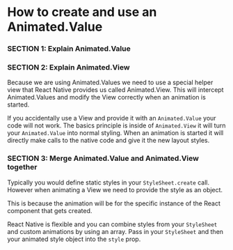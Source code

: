 # How to create and use an Animated.Value

### SECTION 1: Explain Animated.Value



### SECTION 2: Explain Animated.View

Because we are using Animated.Values we need to use a special helper view that React Native provides us called Animated.View.
This will intercept Animated.Values and modify the View correctly when an animation is started.

If you accidentally use a View and provide it with an `Animated.Value` your code will not work.
The basics principle is inside of `Animated.View` it will turn your `Animated.Value` into normal styling.
When an animation is started it will directly make calls to the native code and give it the new layout styles.

### SECTION 3: Merge Animated.Value and Animated.View together

Typically you would define static styles in your `StyleSheet.create` call.
However when animating a View we need to provide the style as an object.

This is because the animation will be for the specific instance of the React component that gets created.

React Native is flexible and you can combine styles from your `StyleSheet` and custom animations by using an array.
Pass in your `StyleSheet` and then your animated style object into the `style` prop.

